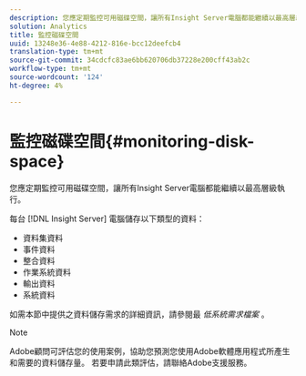 ```yaml
---
description: 您應定期監控可用磁碟空間，讓所有Insight Server電腦都能繼續以最高層級執行。
solution: Analytics
title: 監控磁碟空間
uuid: 13248e36-4e88-4212-816e-bcc12deefcb4
translation-type: tm+mt
source-git-commit: 34cdcfc83ae6bb620706db37228e200cff43ab2c
workflow-type: tm+mt
source-wordcount: '124'
ht-degree: 4%

---
```



# 監控磁碟空間{#monitoring-disk-space}

您應定期監控可用磁碟空間，讓所有Insight Server電腦都能繼續以最高層級執行。

每台 [!DNL Insight Server] 電腦儲存以下類型的資料：

* 資料集資料
* 事件資料
* 整合資料
* 作業系統資料
* 輸出資料
* 系統資料

如需本節中提供之資料儲存需求的詳細資訊，請參閱最 *低系統需求檔案* 。

>[!NOTE]
>
>Adobe顧問可評估您的使用案例，協助您預測您使用Adobe軟體應用程式所產生和需要的資料儲存量。 若要申請此類評估，請聯絡Adobe支援服務。

